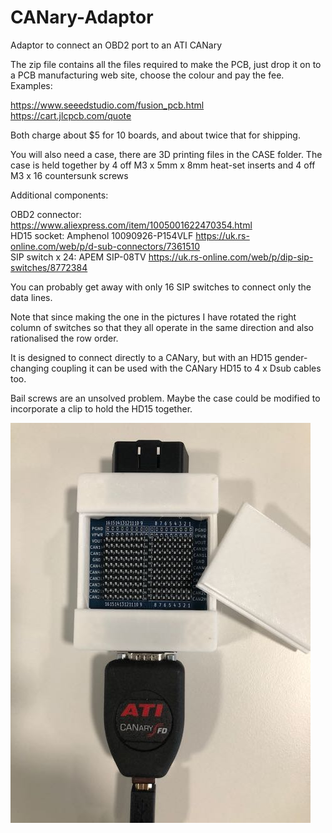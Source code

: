 # CANary-Adaptor
Adaptor to connect an OBD2 port to an ATI CANary

The zip file contains all the files required to make the PCB, just drop it on to a PCB
manufacturing web site, choose the colour and pay the fee. 
Examples:

https://www.seeedstudio.com/fusion_pcb.html   
https://cart.jlcpcb.com/quote

Both charge about $5 for 10 boards, and about twice that for shipping. 

You will also need a case, there are 3D printing files in the CASE folder. 
The case is held together by 4 off M3 x 5mm x 8mm heat-set inserts and 4 off M3 x 16
countersunk screws

Additional components:

OBD2 connector: https://www.aliexpress.com/item/1005001622470354.html   
HD15 socket: Amphenol 10090926-P154VLF https://uk.rs-online.com/web/p/d-sub-connectors/7361510   
SIP switch x 24: APEM SIP-08TV https://uk.rs-online.com/web/p/dip-sip-switches/8772384   

You can probably get away with only 16 SIP switches to connect only the data lines. 

Note that since making the one in the pictures I have rotated the right column of switches so
that they all operate in the same direction and also rationalised the row order. 

It is designed to connect directly to a CANary, but with an HD15 gender-changing coupling it can
be used with the CANary HD15 to 4 x Dsub cables too. 

Bail screws are an unsolved problem. Maybe the case could be modified to incorporate a clip to
hold the HD15 together. 

![Here is one I made earlier](Image.jpeg)
